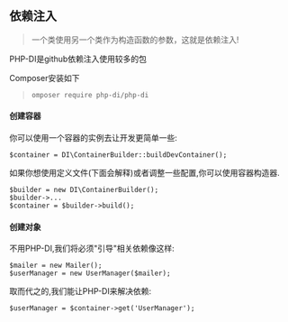 ## 依赖注入

> 一个类使用另一个类作为构造函数的参数，这就是依赖注入!



PHP-DI是github依赖注入使用较多的包

Composer安装如下

> ```
> omposer require php-di/php-di
> ```

#### 创建容器

你可以使用一个容器的实例去让开发更简单一些:

```
$container = DI\ContainerBuilder::buildDevContainer();
```

如果你想使用定义文件(下面会解释)或者调整一些配置,你可以使用容器构造器.

```
$builder = new DI\ContainerBuilder();
$builder->...
$container = $builder->build();
```

####  创建对象

不用PHP-DI,我们将必须"引导"相关依赖像这样:

```
$mailer = new Mailer();
$userManager = new UserManager($mailer);
```

取而代之的,我们能让PHP-DI来解决依赖:

```
$userManager = $container->get('UserManager');
```